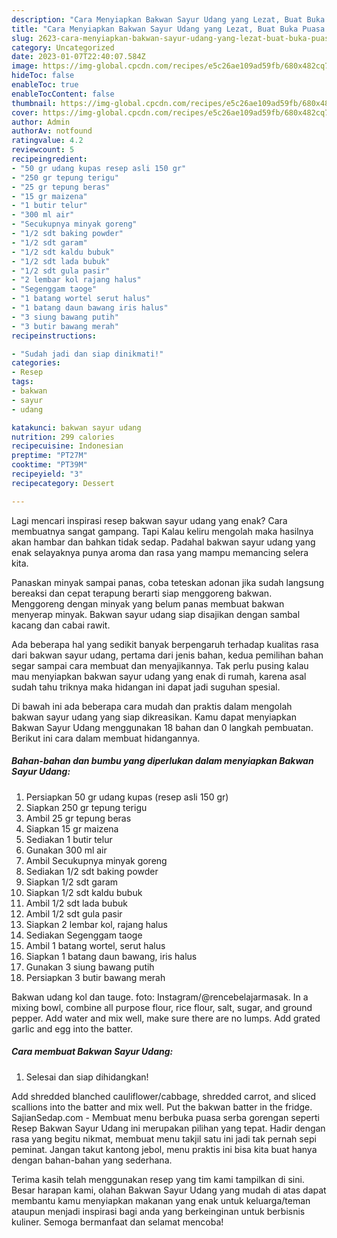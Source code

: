 ```yaml
---
description: "Cara Menyiapkan Bakwan Sayur Udang yang Lezat, Buat Buka Puasa Lezat Sekali"
title: "Cara Menyiapkan Bakwan Sayur Udang yang Lezat, Buat Buka Puasa Lezat Sekali"
slug: 2623-cara-menyiapkan-bakwan-sayur-udang-yang-lezat-buat-buka-puasa-lezat-sekali
category: Uncategorized
date: 2023-01-07T22:40:07.584Z
image: https://img-global.cpcdn.com/recipes/e5c26ae109ad59fb/680x482cq70/bakwan-sayur-udang-foto-resep-utama.jpg
hideToc: false
enableToc: true
enableTocContent: false
thumbnail: https://img-global.cpcdn.com/recipes/e5c26ae109ad59fb/680x482cq70/bakwan-sayur-udang-foto-resep-utama.jpg
cover: https://img-global.cpcdn.com/recipes/e5c26ae109ad59fb/680x482cq70/bakwan-sayur-udang-foto-resep-utama.jpg
author: Admin
authorAv: notfound
ratingvalue: 4.2
reviewcount: 5
recipeingredient:
- "50 gr udang kupas resep asli 150 gr"
- "250 gr tepung terigu"
- "25 gr tepung beras"
- "15 gr maizena"
- "1 butir telur"
- "300 ml air"
- "Secukupnya minyak goreng"
- "1/2 sdt baking powder"
- "1/2 sdt garam"
- "1/2 sdt kaldu bubuk"
- "1/2 sdt lada bubuk"
- "1/2 sdt gula pasir"
- "2 lembar kol rajang halus"
- "Segenggam taoge"
- "1 batang wortel serut halus"
- "1 batang daun bawang iris halus"
- "3 siung bawang putih"
- "3 butir bawang merah"
recipeinstructions:

- "Sudah jadi dan siap dinikmati!"
categories:
- Resep
tags:
- bakwan
- sayur
- udang

katakunci: bakwan sayur udang 
nutrition: 299 calories
recipecuisine: Indonesian
preptime: "PT27M"
cooktime: "PT39M"
recipeyield: "3"
recipecategory: Dessert

---
```



Lagi mencari inspirasi resep bakwan sayur udang yang enak? Cara membuatnya sangat gampang. Tapi Kalau keliru mengolah maka hasilnya akan hambar dan bahkan tidak sedap. Padahal bakwan sayur udang yang enak selayaknya punya aroma dan rasa yang mampu memancing selera kita.


Panaskan minyak sampai panas, coba teteskan adonan jika sudah langsung bereaksi dan cepat terapung berarti siap menggoreng bakwan. Menggoreng dengan minyak yang belum panas membuat bakwan menyerap minyak. Bakwan sayur udang siap disajikan dengan sambal kacang dan cabai rawit.

Ada beberapa hal yang sedikit banyak berpengaruh terhadap kualitas rasa dari bakwan sayur udang, pertama dari jenis bahan, kedua pemilihan bahan segar sampai cara membuat dan menyajikannya. Tak perlu pusing kalau mau menyiapkan bakwan sayur udang yang enak di rumah, karena asal sudah tahu triknya maka hidangan ini dapat jadi suguhan spesial.


Di bawah ini ada beberapa cara mudah dan praktis dalam mengolah bakwan sayur udang yang siap dikreasikan. Kamu dapat menyiapkan Bakwan Sayur Udang menggunakan 18 bahan dan 0 langkah pembuatan. Berikut ini cara dalam membuat hidangannya.

<!--inarticleads1-->

##### Bahan-bahan dan bumbu yang diperlukan dalam menyiapkan Bakwan Sayur Udang:

1. Persiapkan 50 gr udang kupas (resep asli 150 gr)
1. Siapkan 250 gr tepung terigu
1. Ambil 25 gr tepung beras
1. Siapkan 15 gr maizena
1. Sediakan 1 butir telur
1. Gunakan 300 ml air
1. Ambil Secukupnya minyak goreng
1. Sediakan 1/2 sdt baking powder
1. Siapkan 1/2 sdt garam
1. Siapkan 1/2 sdt kaldu bubuk
1. Ambil 1/2 sdt lada bubuk
1. Ambil 1/2 sdt gula pasir
1. Siapkan 2 lembar kol, rajang halus
1. Sediakan Segenggam taoge
1. Ambil 1 batang wortel, serut halus
1. Siapkan 1 batang daun bawang, iris halus
1. Gunakan 3 siung bawang putih
1. Persiapkan 3 butir bawang merah


Bakwan udang kol dan tauge. foto: Instagram/@rencebelajarmasak. In a mixing bowl, combine all purpose flour, rice flour, salt, sugar, and ground pepper. Add water and mix well, make sure there are no lumps. Add grated garlic and egg into the batter. 

<!--inarticleads2-->

##### Cara membuat Bakwan Sayur Udang:


1. Selesai dan siap dihidangkan!

Add shredded blanched cauliflower/cabbage, shredded carrot, and sliced scallions into the batter and mix well. Put the bakwan batter in the fridge. SajianSedap.com - Membuat menu berbuka puasa serba gorengan seperti Resep Bakwan Sayur Udang ini merupakan pilihan yang tepat. Hadir dengan rasa yang begitu nikmat, membuat menu takjil satu ini jadi tak pernah sepi peminat. Jangan takut kantong jebol, menu praktis ini bisa kita buat hanya dengan bahan-bahan yang sederhana. 

Terima kasih telah menggunakan resep yang tim kami tampilkan di sini. Besar harapan kami, olahan Bakwan Sayur Udang yang mudah di atas dapat membantu kamu menyiapkan makanan yang enak untuk keluarga/teman ataupun menjadi inspirasi bagi anda yang berkeinginan untuk berbisnis kuliner. Semoga bermanfaat dan selamat mencoba!
